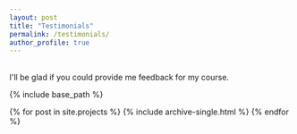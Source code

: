```yaml
---
layout: post
title: "Testimonials"
permalink: /testimonials/
author_profile: true
---
```

<br/>
I'll be glad if you could provide me feedback for my course.


{% include base_path %}

{% for post in site.projects %}
  {% include archive-single.html %}
{% endfor %}

